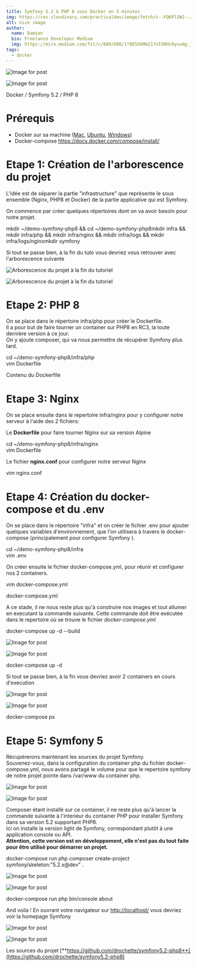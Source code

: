 ```yaml
---
title: Symfony 5.2 & PHP 8 sous Docker en 5 minutes
img: https://res.cloudinary.com/practicaldev/image/fetch/s--FQKPl2W2--/c_imagga_scale,f_auto,fl_progressive,h_420,q_auto,w_1000/https://thepracticaldev.s3.amazonaws.com/i/0ipvap7rri2p55pjk6d7.jpg
alt: nice image
author: 
  name: Damien
  bio: Freelance Developer Medium
  img: https://miro.medium.com/fit/c/680/680/1*8E5XkMm217nI5RHc9yvumg.jpeg
tags: 
  - docker
---
```


![Image for post](https://miro.medium.com/max/60/1*EsbQttoYgkeudt4uxBjzLg.png?q=20)

![Image for post](https://miro.medium.com/max/1420/1*EsbQttoYgkeudt4uxBjzLg.png)

Docker / Symfony 5.2 / PHP 8

Prérequis
=========

-   Docker sur sa machine ([Mac](https://docs.docker.com/docker-for-mac/install/), [Ubuntu](https://docs.docker.com/engine/install/ubuntu/), [Windows](https://docs.docker.com/docker-for-windows/install/))
-   Docker-compose <https://docs.docker.com/compose/install/>

Etape 1: Création de l'arborescence du projet
=============================================

L'idée est de séparer la partie "infrastructure" que représente le sous ensemble (Nginx, PHP8 et Docker) de la partie applicative qui est Symfony.

On commence par créer quelques répertoires dont on va avoir besoin pour notre projet.

mkdir ~/demo-symfony-php8 && cd ~/demo-symfony-php8mkdir infra && mkdir infra/php && mkdir infra/nginx && mkdir infra/logs && mkdir infra/logs/nginxmkdir symfony

Si tout se passe bien, à la fin du tuto vous devriez vous retrouver avec l'arborescence suivante

![Arborescence du projet à la fin du tutoriel](https://miro.medium.com/max/28/1*cdxvE6JX8vHMqRbBLyziCg.png?q=20)

![Arborescence du projet à la fin du tutoriel](https://miro.medium.com/max/226/1*cdxvE6JX8vHMqRbBLyziCg.png)

Etape 2: PHP 8
==============

On se place dans le répertoire infra/php pour créer le Dockerfile.\
Il a pour but de faire tourner un container sur PHP8 en RC3, la toute dernière version à ce jour.\
On y ajoute composer, qui va nous permettre de récupérer Symfony plus tard.

cd ~/demo-symfony-php8/infra/php\
vim Dockerfile

Contenu du Dockerfile

Etape 3: Nginx
==============

On se place ensuite dans le repertoire infra/nginx pour y configurer notre serveur à l'aide des 2 fichiers:

Le **Dockerfile** pour faire tourner Nginx sur sa version Alpine

cd ~/demo-symfony-php8/infra/nginx\
vim Dockerfile

Le fichier **nginx.conf** pour configurer notre serveur Nginx

vim nginx.conf

Etape 4: Création du docker-compose et du .env
==============================================

On se place dans le répertoire "infra" et on créer le fichier .env pour ajouter quelques variables d'environnement, que l'on utilisera à travers le docker-compose (principalement pour configurer Symfony ).

cd ~/demo-symfony-php8/infra\
vim .env

On créer ensuite le fichier docker-compose.yml, pour réunir et configurer nos 2 containers.

vim docker-compose.yml

docker-compose.yml

A ce stade, il ne nous reste plus qu'à construire nos images et tout allumer en executant la commande suivante. Cette commande doit être exécutée dans le repertoire où se trouve le fichier *docker-compose.yml*

docker-compose up -d --build

![Image for post](https://miro.medium.com/max/60/1*WsuR5ZKvNsHWPD3xKMA4oQ.png?q=20)

![Image for post](https://miro.medium.com/max/488/1*WsuR5ZKvNsHWPD3xKMA4oQ.png)

docker-compose up -d

Si tout se passe bien, à la fin vous devriez avoir 2 containers en cours d'execution

![Image for post](https://miro.medium.com/max/60/1*Eoos8Xs1P1ThZG2py2XR4A.png?q=20)

![Image for post](https://miro.medium.com/max/568/1*Eoos8Xs1P1ThZG2py2XR4A.png)

docker-compose ps

Etape 5: Symfony 5
==================

Récupérerons maintenant les sources du projet Symfony.\
Souvenez-vous, dans la configuration du container php du fichier docker-compose.yml, nous avons partagé le volume pour que le repertoire symfony de notre projet pointe dans /var/www du container php.

![Image for post](https://miro.medium.com/max/60/1*VEe1JceAYGyq1n0YZc6nsg.png?q=20)

![Image for post](https://miro.medium.com/max/332/1*VEe1JceAYGyq1n0YZc6nsg.png)

Composer étant installé sur ce container, il ne reste plus qu'à lancer la commande suivante à l'interieur du container PHP pour installer Symfony dans sa version 5.2 supportant PHP8.\
Ici on installe la version light de Symfony, correspondant plutôt à une application console ou API.\
**Attention, cette version est en développement, elle n'est pas du tout faite pour être utilisé pour démarrer un projet.**

docker-compose run php composer create-project symfony/skeleton:"5.2.x@dev" .

![Image for post](https://miro.medium.com/max/58/1*U0vgdIRQvKH5pwlcDhLCpA.png?q=20)

![Image for post](https://miro.medium.com/max/411/1*U0vgdIRQvKH5pwlcDhLCpA.png)

docker-compose run php bin/console about

And voila ! En ouvrant votre navigateur sur <http://localhost/> vous devriez voir la homepage Symfony

![Image for post](https://miro.medium.com/max/60/1*HoMzHzygP1dpVi2l6X9fqw.png?q=20)

![Image for post](https://miro.medium.com/max/1042/1*HoMzHzygP1dpVi2l6X9fqw.png)

Les sources du projet [**https://github.com/drochette/symfony5.2-php8**](https://github.com/drochette/symfony5.2-php8)